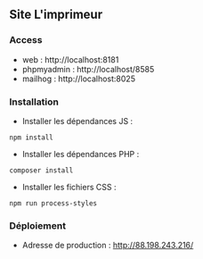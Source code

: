 Site L'imprimeur
----

### Access

- web : http://localhost:8181
- phpmyadmin : http://localhost/8585
- mailhog : http://localhost:8025

### Installation

- Installer les dépendances JS :
```
npm install
```

- Installer les dépendances PHP :
```
composer install
```

- Installer les fichiers CSS :
```
npm run process-styles
```

### Déploiement 

- Adresse de production : http://88.198.243.216/
